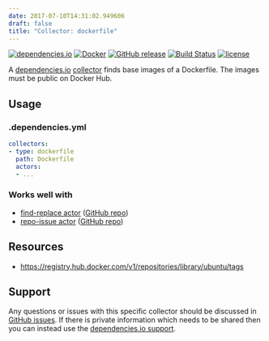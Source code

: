 ```yaml
---
date: 2017-07-10T14:31:02.949606
draft: false
title: "Collector: dockerfile"
---
```



[![dependencies.io](https://img.shields.io/badge/dependencies.io-collector-3DA4E9.svg)](https://www.dependencies.io/docs/collectors/)
[![Docker](https://img.shields.io/badge/dockerhub-collector--dockerfile-22B8EB.svg)](https://hub.docker.com/r/dependencies/collector-dockerfile/)
[![GitHub release](https://img.shields.io/github/release/dependencies-io/collector-dockerfile.svg)](https://github.com/dependencies-io/collector-dockerfile/releases)
[![Build Status](https://travis-ci.org/dependencies-io/collector-dockerfile.svg?branch=master)](https://travis-ci.org/dependencies-io/collector-dockerfile)
[![license](https://img.shields.io/github/license/dependencies-io/collector-dockerfile.svg)](https://github.com/dependencies-io/collector-dockerfile/blob/master/LICENSE)

A [dependencies.io](https://www.dependencies.io)
[collector](https://www.dependencies.io/docs/collectors/)
finds base images of a Dockerfile. The images must be public on Docker Hub.

## Usage

### .dependencies.yml

```yaml
collectors:
- type: dockerfile
  path: Dockerfile
  actors:
  - ...
```

### Works well with

- [find-replace actor](https://www.dependencies.io/docs/actors/find-replace/) ([GitHub repo](https://github.com/dependencies-io/actor-find-replace/))
- [repo-issue actor](https://www.dependencies.io/docs/actors/repo-issue/) ([GitHub repo](https://github.com/dependencies-io/actor-repo-issue/))


## Resources

- https://registry.hub.docker.com/v1/repositories/library/ubuntu/tags

## Support

Any questions or issues with this specific collector should be discussed in [GitHub
issues](https://github.com/dependencies-io/collector-dockerfile/issues). If there is
private information which needs to be shared then you can instead use the
[dependencies.io support](https://app.dependencies.io/support).
